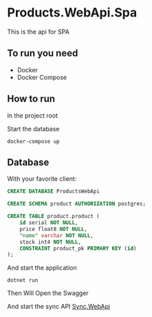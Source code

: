 # Products.WebApi.Spa

This is the api for SPA

## To run you need

- Docker
- Docker Compose


## How to run

In the project root

Start the database
```
docker-compose up
```

## Database

With your favorite client:

```sql
CREATE DATABASE ProductsWebApi
```

```sql
CREATE SCHEMA product AUTHORIZATION postgres;
```

```sql
CREATE TABLE product.product (
	id serial NOT NULL,
	price float8 NOT NULL,
	"name" varchar NOT NULL,
	stock int4 NOT NULL,
	CONSTRAINT product_pk PRIMARY KEY (id)
);
```





And start the application
```
dotnet run
```
Then Will Open the Swagger 

And start the sync API
[Sync.WebApi](https://github.com/anologicon/Sync.WebApi)
